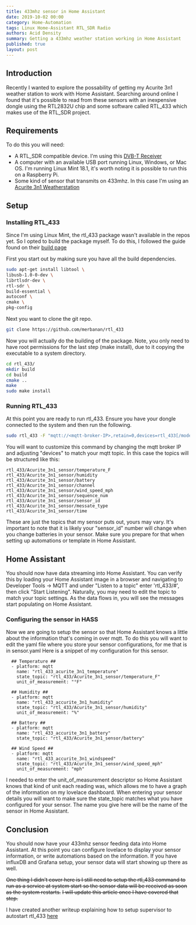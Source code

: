```yaml
---
title: 433mhz sensor in Home Assistant
date: 2019-10-02 00:00
category: Home-Automation
tags: Linux Home-Assistant RTL_SDR Radio
authors: Acid Density
summary: Getting a 433mhz weather station working in Home Assistant
published: true
layout: post
---
```



## Introduction ##

Recently I wanted to explore the possability of getting my Acurite 3n1 weather station to work with Home Assistant.
Searching around online I found that it's possible to read from these sensors with an inexpensive dongle using the 
RTL2832U chip and some software called RTL_433 which makes use of the RTL_SDR project.

## Requirements ##

To do this you will need:

- A RTL_SDR compatible device. I'm using this [DVB-T Receiver](https://www.amazon.com/dp/B07MP5DHXK/)
- A computer with an available USB port running Linux, Windows, or Mac OS. I'm running Linux Mint 18.1, it's worth noting it is possible to run this on a Raspberry Pi.
- Some kind of sensor that transmits on 433mhz. In this case I'm using an [Acurite 3n1 Weatherstation](https://www.amazon.com/dp/B002YVTTQ4/)

## Setup ##

### Installing RTL_433 ###

Since I'm using Linux Mint, the rtl_433 package wasn't available in the repos yet. So I opted to build the package myself.
To do this, I followed the guide found on their [build page](https://github.com/merbanan/rtl_433/blob/master/docs/BUILDING.md)

First you start out by making sure you have all the build dependencies.

```bash
sudo apt-get install libtool \
libusb-1.0-0-dev \
librtlsdr-dev \
rtl-sdr \
build-essential \
autoconf \
cmake \
pkg-config
```

Next you want to clone the git repo.

```bash
git clone https://github.com/merbanan/rtl_433
```

Now you will actually do the building of the package. 
Note, you only need to have root permissions for the last step (make install), due to it copying the executable to a system directory.

```bash
cd rtl_433/
mkdir build
cd build
cmake ..
make
sudo make install
```

### Running RTL_433 ###

At this point you are ready to run rtl_433. Ensure you have your dongle connected to the system and then run the following.

```bash
sudo rtl_433 -F "mqtt://<mqtt-broker-IP>,retain=0,devices=rtl_433[/model][/id]"
```

You will want to customize this command by changing the mqtt broker IP and adjusting "devices" to match your mqtt topic.
In this case the topics will be structured like this: 

```text
rtl_433/Acurite_3n1_sensor/temperature_F  
rtl_433/Acurite_3n1_sensor/humidity  
rtl_433/Acurite_3n1_sensor/battery  
rtl_433/Acurite_3n1_sensor/channel  
rtl_433/Acurite_3n1_sensor/wind_speed_mph  
rtl_433/Acurite_3n1_sensor/sequence_num  
rtl_433/Acurite_3n1_sensor/sensor_id  
rtl_433/Acurite_3n1_sensor/messate_type  
rtl_433/Acurite_3n1_sensor/time  
```

These are just the topics that my sensor puts out, yours may vary. It's important to note that it is likely your "sensor_id" number will change when you change batteries in your sensor.
Make sure you prepare for that when setting up automations or template in Home Assistant.

## Home Assistant ##

You should now have data streaming into Home Assistant. You can verify this by loading your Home Assistant image in a browser and navigating to Developer Tools -> MQTT and under "Listen to a topic" enter 'rtl_433/#', then click "Start Listening".
Naturally, you may need to edit the topic to match your topic settings. As the data flows in, you will see the messages start populating on Home Assistant.

### Configuring the sensor in HASS ###

Now we are going to setup the sensor so that Home Assistant knows a little about the information that's coming in over mqtt. To do this you will want to edit the yaml file where you store your sensor configurations, for me that is in sensor.yaml
Here is a snippet of my configuration for this sensor.

```text
  ## Temperature ##
  - platform: mqtt
    name: "rtl_433_acurite_3n1_temperature"
    state_topic: "rtl_433/Acurite_3n1_sensor/temperature_F"
    unit_of_measurement: "°F"

  ## Humidity ##
  - platform: mqtt
    name: "rtl_433_accurite_3n1_humidity"
    state_topic: "rtl_433/Acurite_3n1_sensor/humidity"
    unit_of_measurement: "%"

  ## Battery ##
  - platform: mqtt
    name: "rtl_433_accurite_3n1_battery"
    state_topic: "rtl_433/Acurite_3n1_sensor/battery"

  ## Wind Speed ##
  - platform: mqtt
    name: "rtl_433_accurite_3n1_windspeed"
    state_topic: "rtl_433/Acurite_3n1_sensor/wind_speed_mph"
    unit_of_measurement: "mph"
```

I needed to enter the unit_of_measurement descriptor so Home Assistant knows that kind of unit each reading was, which allows me to have a graph of the information on my lovelace dashboard.
When entering your sensor details you will want to make sure the state_topic matches what you have configured for your sensor. The name you give here will be the name of the sensor in Home Assistant.

## Conclusion ##

You should now have your 433mhz sensor feeding data into Home Assistant. At this point you can configure lovelace to display your sensor information, or write automations based on the information.
If you have influxDB and Grafana setup, your sensor data will start showing up there as well.

~~One thing I didn't cover here is I still need to setup the rtl_433 command to run as a service at system start so the sensor data will be received as soon as the system restarts.~~
~~I will update this article once I have covered that step.~~

I have created another writeup explaining how to setup supervisor to autostart rtl_433 [here](http://blog.techreverence.com/autostart-rtl-433-with-supervisor)

